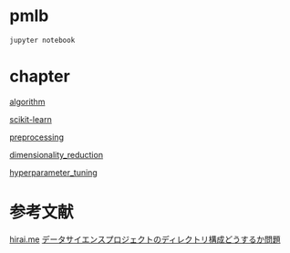 # pmlb

```
jupyter notebook
```

# chapter

[algorithm](https://github.com/rasbt/python-machine-learning-book/blob/master/code/ch02/ch02.ipynb)

[scikit-learn](https://github.com/rasbt/python-machine-learning-book/blob/master/code/ch03/ch03.ipynb)

[preprocessing](https://github.com/rasbt/python-machine-learning-book/blob/master/code/ch04/ch04.ipynb)

[dimensionality_reduction](https://github.com/rasbt/python-machine-learning-book/blob/master/code/ch05/ch05.ipynb)

[hyperparameter_tuning](https://github.com/rasbt/python-machine-learning-book/blob/master/code/ch06/ch06.ipynb)

# 参考文献

[hirai.me](http://hirai.me/notes_pyml.html#)
[データサイエンスプロジェクトのディレクトリ構成どうするか問題](https://takuti.me/note/data-science-project-structure/)